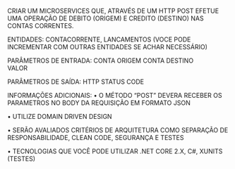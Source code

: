 CRIAR UM MICROSERVICES QUE, ATRAVÉS DE UM HTTP POST EFETUE UMA OPERAÇÃO DE DEBITO (ORIGEM) E CREDITO (DESTINO) NAS CONTAS CORRENTES.

ENTIDADES: CONTACORRENTE, LANCAMENTOS (VOCE PODE INCREMENTAR COM  OUTRAS ENTIDADES SE ACHAR NECESSÁRIO)

PARÂMETROS DE ENTRADA:
	CONTA ORIGEM
	CONTA DESTINO	
	VALOR

PARÂMETROS DE SAÍDA:
	HTTP STATUS CODE	
	
INFORMAÇÕES ADICIONAIS:
•	O MÉTODO “POST” DEVERA RECEBER OS PARAMETROS NO BODY DA REQUISIÇÃO EM FORMATO JSON

•	UTILIZE DOMAIN DRIVEN DESIGN

•	SERÃO AVALIADOS CRITÉRIOS DE ARQUITETURA COMO SEPARAÇÃO DE RESPONSABILIDADE, CLEAN CODE, SEGURANÇA E TESTES

•	TECNOLOGIAS QUE VOCÊ PODE UTILIZAR .NET CORE 2.X, C#, XUNITS (TESTES)
